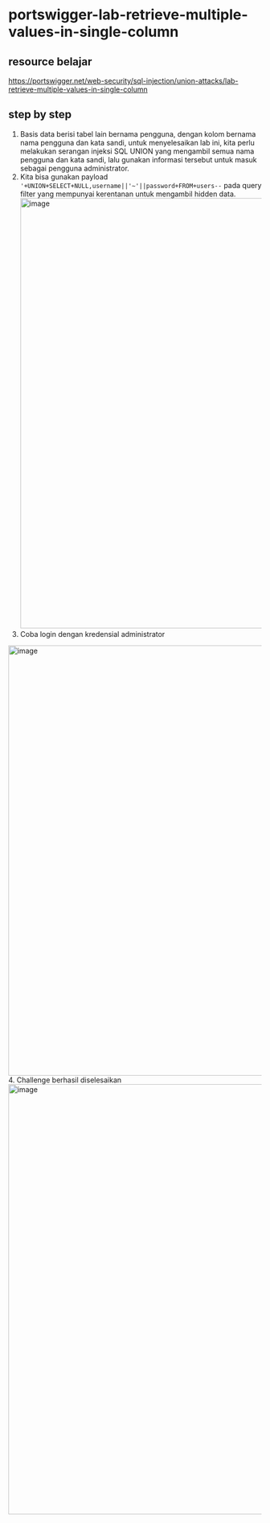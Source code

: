 # portswigger-lab-retrieve-multiple-values-in-single-column

## resource belajar
https://portswigger.net/web-security/sql-injection/union-attacks/lab-retrieve-multiple-values-in-single-column

## step by step
1. Basis data berisi tabel lain bernama pengguna, dengan kolom bernama nama pengguna dan kata sandi, untuk menyelesaikan lab ini, kita perlu melakukan serangan injeksi SQL UNION yang mengambil semua nama pengguna dan kata sandi, lalu gunakan informasi tersebut untuk masuk sebagai pengguna administrator.
2. Kita bisa gunakan payload `'+UNION+SELECT+NULL,username||'~'||password+FROM+users--` pada query filter yang mempunyai kerentanan untuk mengambil hidden data.
   <img width="1439" height="856" alt="image" src="https://github.com/user-attachments/assets/e2ffaecb-1754-4a97-9f19-40d890d812f1" />
3. Coba login dengan kredensial administrator
<img width="1439" height="856" alt="image" src="https://github.com/user-attachments/assets/4d91bce2-089e-4d91-9a21-9cd670c290c9" />
4. Challenge berhasil diselesaikan
   <img width="1439" height="856" alt="image" src="https://github.com/user-attachments/assets/1fa00444-e978-4cdb-a91b-094a04a246bf" />

